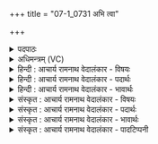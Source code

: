 +++
title = "07-1_0731 अभि त्वा"

+++
<details><summary>पदपाठः</summary>

अ꣣भि꣢। त्वा꣣। वृषभ। सुते꣢। सु꣣त꣢म्। सृ꣣जामि। पीत꣡ये꣢। तृ꣣म्प꣢। वि। अ꣣श्नुहि। म꣡दम्꣢꣯। ७३१।
</details>

<details><summary>अधिमन्त्रम् (VC)</summary>

- इन्द्रः
- त्रिशोकः काण्वः
- गायत्री
- षड्जः
</details>

<details><summary>हिन्दी : आचार्य रामनाथ वेदालंकार - विषयः</summary>

प्रथम ऋचा पूर्वार्चिक में क्रमाङ्क १६१ पर परमात्मा तथा गुरु-शिष्य के विषय में व्याख्यात हो चुकी है। यहाँ अपने अन्तरात्मा को सम्बोधन है।
</details>

<details><summary>हिन्दी : आचार्य रामनाथ वेदालंकार - पदार्थः</summary>

पदार्थान्वय -  हे(वृषभ)शक्तिशाली मेरे अन्तरात्मन्! (सुते)इस उपासना-यज्ञ के प्रवृत्त होने पर(त्वा अभि) तेरे प्रति(पीतये)पान करने के लिए(सुतम्)श्रद्धा-रस(सृजामि)उत्पन्न कर रहा हूँ। इससे तू(तृम्प)तृप्त हो, (मदम्)हर्ष को(व्यश्नुहि)प्राप्त कर ॥१॥
</details>

<details><summary>हिन्दी : आचार्य रामनाथ वेदालंकार - भावार्थः</summary>

भावार्थ -  सबको चाहिए कि अपने अन्तरात्मा को उद्बोधन देकर उसके अन्दर श्रद्धा-रस का सञ्चार करें ॥१॥
</details>

<details><summary>संस्कृत : आचार्य रामनाथ वेदालंकार - विषयः</summary>

तत्र प्रथमा ऋक् पूर्वार्चिके १६१ क्रमाङ्के परमात्मपक्षे गुरुशिष्यपक्षे च व्याख्याता। अत्र स्वान्तरात्मानमाह।
</details>

<details><summary>संस्कृत : आचार्य रामनाथ वेदालंकार - पदार्थः</summary>

पदार्थान्वय -  हे(वृषभ)शक्तिशालिन् ममान्तरात्मन्! (सुते)प्रवृत्तेऽस्मिन् उपासनायज्ञे(त्वा अभि)त्वां प्रति(पीतये)पानाय(सुतम्)श्रद्धारसम्(सृजामि)उत्पादयामि। एतेन त्वम्(तृम्प)तृप्तिं लभस्व, (मदम्)हर्षम्(व्यश्नुहि)प्राप्नुहि ॥१॥
</details>

<details><summary>संस्कृत : आचार्य रामनाथ वेदालंकार - भावार्थः</summary>

भावार्थ -  सर्वैः स्वान्तरात्मानमुद्बोध्य तस्मिन् श्रद्धासः सञ्चारणीयः ॥१॥
</details>

<details><summary>संस्कृत : आचार्य रामनाथ वेदालंकार - पादटिप्पनी</summary>

टिप्पनी -   १.ऋ० ८।४५।२२,अथ० २०।२२।१,साम० १६१।
</details>
